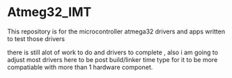 # Atmeg32_IMT
This repository is for the microcontroller atmega32 drivers and apps written to test those drivers 

there is still alot of work to do and drivers to complete , also i am going to adjust most drivers here to be post build/linker time type for it to be 
more compatiable with more than 1 hardware componet. 

